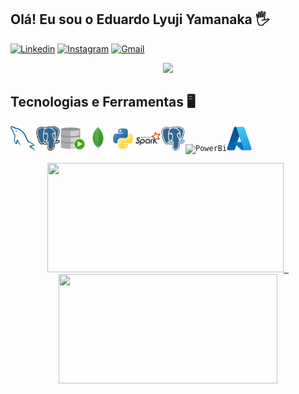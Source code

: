 ## Olá! Eu sou o Eduardo Lyuji Yamanaka 🖐️

[![Linkedin](https://img.shields.io/badge/LinkedIn-0077B5?style=for-the-badge&logo=linkedin&logoColor=white)](https://www.linkedin.com/in/eduardo-yamanaka-a772ba205/) [![Instagram](https://img.shields.io/badge/Instagram-E4405F?style=for-the-badge&logo=instagram&logoColor=white)](https://www.instagram.com/edulyuji/) [![Gmail](https://img.shields.io/badge/Gmail-D14836?style=for-the-badge&logo=gmail&logoColor=white)](edulyuji@gmail.com)

<p align="center">
  <img src="https://media.licdn.com/dms/image/C4D16AQE09Soz7RQ-ng/profile-displaybackgroundimage-shrink_350_1400/0/1659935412977?e=1718841600&v=beta&t=EuxFH29yizxrANfPBnAXrT4EYn8uKX4YSEvx9_lhOfw" width="1400">
</p>

## Tecnologias e Ferramentas 🖥️ 
<code><img width="40px" src="https://github.com/devicons/devicon/blob/master/icons/mysql/mysql-original.svg" title = "MySQL"/></code><code><img width="40px" src="https://github.com/devicons/devicon/blob/master/icons/postgresql/postgresql-original.svg" title = "PostgreSQL"/></code><code><img width="40px" src="https://github.com/devicons/devicon/blob/master/icons/sqldeveloper/sqldeveloper-original.svg" title = "Oracle SQL Developer"/></code><code><img width="40px" src="https://github.com/devicons/devicon/blob/master/icons/mongodb/mongodb-original.svg" title = "MongoDB"/></code><code><img width="40px" src="https://github.com/devicons/devicon/blob/master/icons/python/python-original.svg" title = "Python"/></code><code><img width="40px" src="https://github.com/devicons/devicon/blob/master/icons/apachespark/apachespark-original-wordmark.svg" title = "Apache Spark"/></code><code><img width="40px" src="https://github.com/devicons/devicon/blob/master/icons/postgresql/postgresql-plain.svg" title = "PostgreSQL"/></code><code><img width="40px" src="https://github.com/microsoft/PowerBI-Icons/blob/main/SVG/Power-BI.svg" title = "PowerBi"/></code><code><img width="40px" src="https://github.com/devicons/devicon/blob/master/icons/azure/azure-original.svg" title = "Microsoft Azure"/></code>

<p align="center">
<a href="https://github.com/edulyuji">
  <img height="175em"  width="378em" src="https://github-readme-stats.vercel.app/api/top-langs/?username=edulyuji&layout=compact&theme=radical"  /> &nbsp; <img height="175em"  width="350em" src="https://github-readme-stats.vercel.app/api?username=edulyuji&show_icons=true&theme=radical" />
  </a>
</p







